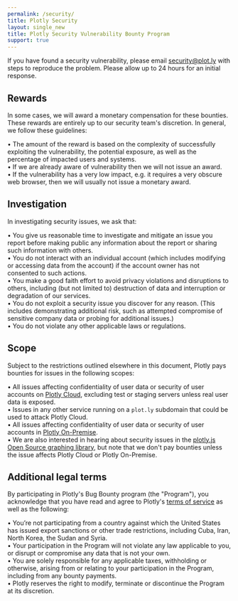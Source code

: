 ```yaml
---
permalink: /security/
title: Plotly Security
layout: single_new
title: Plotly Security Vulnerability Bounty Program
support: true
---
```



If you have found a security vulnerability, please email <security@plot.ly> with steps to reproduce the problem. Please allow up to 24 hours for an initial response. 


## Rewards

In some cases, we will award a monetary compensation for these bounties. These rewards are entirely up to our security team's discretion. In general, we follow these guidelines:

• The amount of the reward is based on the complexity of successfully exploiting the vulnerability, the potential exposure, as well as the percentage of impacted users and systems.<br>
• If we are already aware of vulnerability then we will not issue an award.<br>
• If the vulnerability has a very low impact, e.g. it requires a very obscure web browser, then we will usually not issue a monetary award.


## Investigation

In investigating security issues, we ask that:

• You give us reasonable time to investigate and mitigate an issue you report before making public any information about the report or sharing such information with others.<br>
• You do not interact with an individual account (which includes modifying or accessing data from the account) if the account owner has not consented to such actions.<br>
• You make a good faith effort to avoid privacy violations and disruptions to others, including (but not limited to) destruction of data and interruption or degradation of our services.<br>
• You do not exploit a security issue you discover for any reason. (This includes demonstrating additional risk, such as attempted compromise of sensitive company data or probing for additional issues.)<br>
• You do not violate any other applicable laws or regulations.

## Scope

Subject to the restrictions outlined elsewhere in this document, Plotly pays bounties for issues in the following scopes:

• All issues affecting confidentiality of user data or security of user accounts on [Plotly Cloud](https://plot.ly/), excluding test or staging servers unless real user data is exposed.<br>
• Issues in any other service running on a `plot.ly` subdomain that could be used to attack Plotly Cloud.<br>
• All issues affecting confidentiality of user data or security of user accounts in [Plotly On-Premise](https://plot.ly/product/enterprise/).<br>
• We are also interested in hearing about security issues in the [plotly.js Open Source graphing library](https://github.com/plotly/plotly.js/), but note that we don't pay bounties unless the issue affects Plotly Cloud or Plotly On-Premise.

## Additional legal terms

By participating in Plotly's Bug Bounty program (the "Program"), you acknowledge that you have read and agree to Plotly's [terms of service](https://plot.ly/terms-of-service/) as well as the following:

• You’re not participating from a country against which the United States has issued export sanctions or other trade restrictions, including Cuba, Iran, North Korea, the Sudan and Syria.<br>
• Your participation in the Program will not violate any law applicable to you, or disrupt or compromise any data that is not your own.<br>
• You are solely responsible for any applicable taxes, withholding or otherwise, arising from or relating to your participation in the Program, including from any bounty payments.<br>
• Plotly reserves the right to modify, terminate or discontinue the Program at its discretion.
